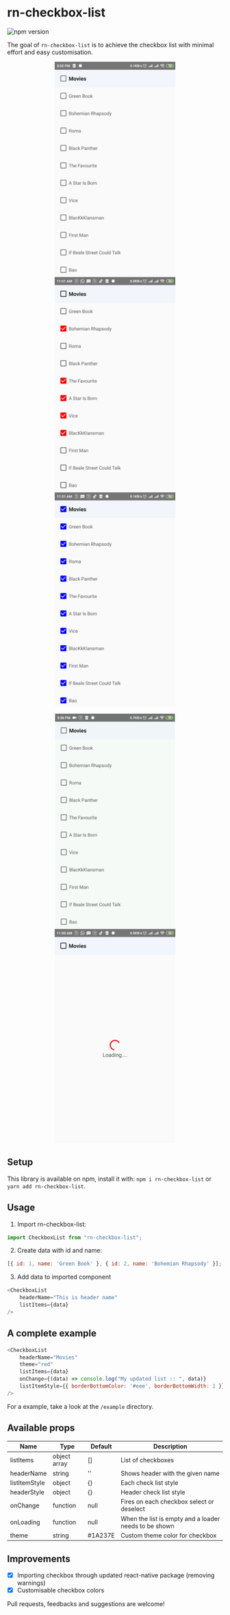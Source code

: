 # rn-checkbox-list

![npm version](https://badge.fury.io/js/rn-checkbox-list.svg)


The goal of `rn-checkbox-list` is to achieve the checkbox list with minimal effort and easy customisation.

<p align="center">
<img src="/.github/initial.jpeg" height="500" />
<img src="/.github/single_select.jpeg" height="500" />
<img src="/.github/select_all.jpeg" height="500" />
</p>

<p align="center">
<img src="/.github/demo.gif" height="500" />
<img src="/.github/loader.jpeg" height="500" />
</p>

## Setup

This library is available on npm, install it with: `npm i rn-checkbox-list` or `yarn add rn-checkbox-list`.

## Usage

1.  Import rn-checkbox-list:

```javascript
import CheckboxList from "rn-checkbox-list";
```

2.  Create data with id and name:

```javascript
[{ id: 1, name: 'Green Book' }, { id: 2, name: 'Bohemian Rhapsody' }];
```
3.  Add data to imported component

```javascript
<CheckboxList
	headerName="This is header name"
	listItems={data}
/>
```

## A complete example
```javascript
<CheckboxList
	headerName="Movies"
	theme="red"
	listItems={data}
	onChange={(data) => console.log("My updated list :: ", data)}
	listItemStyle={{ borderBottomColor: '#eee', borderBottomWidth: 1 }}
/>
```
For a example, take a look at the `/example` directory.

## Available props

| Name                           | Type             | Default                        | Description                                                                                                                                |
| ------------------------------ | ---------------- | ------------------------------ | ------------------------------------------------------------------------------------------------------------------------------------------ |
| listItems        | object array | []          | List of checkboxes|
| headerName       | string       | ''          | Shows header with the given name|
| listItemStyle    | object 			| {}          | Each check list style|
| headerStyle      | object       | {}          | Header check list style|
| onChange      	 | function     | null        | Fires on each checkbox select or deselect|
| onLoading      	 | function     | null    		| When the list is empty and a loader needs to be shown|
| theme      	 		 | string       | #1A237E     | Custom theme color for checkbox|


## Improvements
- [x] Importing checkbox through updated react-native package (removing warnings)
- [x] Customisable checkbox colors

Pull requests, feedbacks and suggestions are welcome!
